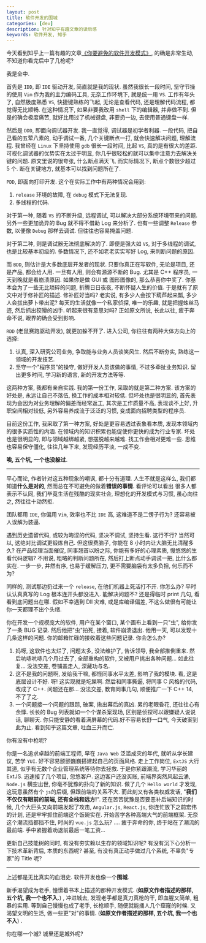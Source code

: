 ```yaml
---
layout: post
title: 软件开发的围城
categories: [dev]
description: 针对知乎有趣文章的读后感
keywords: 软件开发, 知乎
---
```


今天看到知乎上一篇有趣的文章[《你要避免的软件开发模式》](http://zhuanlan.zhihu.com/p/20744178), 的确是非常生动, 不知道你看完后中了几枪呢?

我是全中.

首先是 `IDD`, 即 `IDE` 驱动开发, 简直就是我的现状. 虽然我很长一段时间, 坚守节操的使用 `Vim` 作为我的主力编码工具, 无奈工作环境下, 就是统一用 `VS`. 工作有年头了, 自然极度熟悉 `VS`, 快捷键熟练的飞起, 无论是查看代码, 还是理解代码流程, 都觉得无比顺畅. 在这种情况下, 如果非要我改用 `shell` 下的编辑器, 并非做不到. 但是的确会极度痛苦, 就好比用过了机械键盘, 非要扔一边, 去使用普通键盘一样.

然后是 `DDD`, 即面向调试器开发. 我一直觉得, 调试器是初学者利器. 一段代码, 把自己看的五荤八素的, 动手调试一番, 几个关键断点一打, 就会快速解决问题, 理解流程. 我曾经在 `Linux` 下坚持使用 `gdb` 很长一段时间, 比起 `VS`, 真的是有很大的差距. 可视化调试器的优势实在太过于明显, 你几乎很轻松的就可以集中注意力去解决关键的问题. 原文里说的很夸张, 什么断点满天飞, 而实际情况下, 断点个数很少超过 5 个. 断在关键地方, 就基本可以找到问题所在了.

`PDD`, 即面向打印开发. 这个在实际工作中有两种情况会用到:

1. `release` 环境的故障, 在 `debug` 模式下无法复现.
1. 多线程的代码.

对于第一种, 随着 `VS` 的不断升级, 远程调试, 可以解决大部分系统环境带来的问题. 另外一些更加诡异的 Bug 就不得不借助 Log 来分析了. 也有一些调整 `Release` 参数, 以便像 `Debug` 那样去调试. 但往往也容易掩盖问题.

对于第二种, 则是调试器无法彻底解决的了. 即便是强大如 `VS`, 对于多线程的调试, 也是比较基本初级的. 多数情况下, 还不如老老实实写好 Log, 来判断问题的原因.

而 `BDD`, 则估计是大多数底层开发者的现状. 只要你真正在写软件, 无论是项目, 还是产品, 都会给人用. 一旦有人用, 则会有源源不断的 Bug. 尤其是 C++ 程序员, 一天到晚就是看崩溃原因. 如果你是做 GUI 或 图形图像的, 那么恭喜你中奖了. 你基本会为了一些无比琐碎的问题, 折腾日日夜夜, 不断怀疑人生的价值. 于是就有了原文中对于修补匠的描述. 修补匠好当吗? 老实说, 有多少人会按下葫芦起来瓢, 多少人会拔出萝卜带出泥? 每天的生活就像一个私家侦探, 唯一的乐趣, 就是把握蛛丝马迹, 然后抓出狡猾的凶手. 听起来很有意思对吗? 正如原文所说, 长此以往, 疲于奔命不说, 眼界的确会受到影响.

`RDD` (老鼠赛跑驱动开发), 就更加躲不开了. 进入公司, 你往往有两种大体方向上的选择:

1. 认真, 深入研究公司业务, 争取能与业务人员谈笑风生. 然后不断夯实, 熟练这一领域的开发技艺.
1. 坚守一个"程序员"的操守, 做好开发人员该做的事情, 不过多牵扯业务知识. 留出更多时间, 学习新的语言, 新的开发方法等等.

这两种方案, 我都有亲自实践. 我的第一份工作, 采取的就是第二种方案. 该方案的好处是, 永远让自己不落伍, 换工作的成本相对较低. 但坏处也是很明显的, 首先表现为会因为对业务理解的偏差而经常返工, 其次是工作质量不高, 表现谈不上好, 升职空间相对较低, 另外容易养成流于泛泛的习惯, 变成面向招聘类型的程序员.

目前这份工作, 我采取了第一种方案, 好处是更容易透过表象看本质, 发现本领域内的很多实质性的内涵. 在领域内的知识积累也能促使你更快的成为行业专家. 坏处也是很明显的, 即与领域越绑越紧, 想摆脱越来越难. 找工作会相对更难一些. 思维也容易保守僵化, 往往几年下来, 发现经历平淡, 一成不变.

**唉, 五个坑, 一个也没躲过.**

------

平心而论, 作者针对这五种现象的嘲讽, 都十分有道理. 人生不就是这样么, 我们都知道**什么是对的**, 然而总在不可避免的做着**错误的事情**. 看评论可以看出 很多人都表示不认同, 我们毕竟生活在残酷的现实社会, 理想化的开发模式与习惯, 虽心向往之, 然往往十动然拒.

团队都用 `IDE`, 你偏用 `Vim`, 效率也不比 `IDE` 高, 这难道不是二愣子行为? 还容易被人误解为装逼.

遇到历史遗留代码, 或较为晦涩的代码, 坚决不调试, 坚持生看. 这行不行? 当然可以, 这绝对比调试更锻炼自己. 但这很费脑子, 你能在 8 小时内让大脑无比清醒多久? 在产品经理当面催促, 同事翘首以盼之际, 你能有多好的心理素质, 慢悠悠的生看代码逻辑? 不用说, 粗略的判断问题所在, 然后打上断点动手调试一把, 比什么都实在. 一步一步, 井然有序, 也易于缓解压力, 更不需要脑袋有太多负担, 何乐而不为?

同样的, 测试那边扔过来一个 `release`, 在他们机器上死活打不开. 你怎么办? 平时认认真真写的 Log 根本连开头都没进入. 能解决问题不? 还是得临时 print 几句, 看看到底问题出在哪. 假如不幸遇到 Dll 灾难, 或是库编译偏差, 不这么做很有可能让你一天都理不出个头绪.

你在开发一个规模庞大的软件, 用户在某个窗口, 某个画布上看到一只"虫", 给你发了一条 BUG 记录. 然后他把"虫"拍死, 接着, 软件崩溃退出. 他用一天, 可以发现十几条这样的问题. 你的邮箱忙碌的接收着这些问题记录. 你会怎么办?

1. 妈呀, 这软件也太烂了, 问题太多, 没法维护了, 告诉领导, 我全部推倒重来. 然后吭哧吭哧几个月过去了, 全部重构的软件, 又被用户挑出各种问题... 如此往复... 没法交差, 卷铺盖走人, 深藏功与名.
1. 这不是我的问题啊, 发给我干嘛, 都怪同事水平太差, 影响了我的模块. 看, 这是底层设计不好. 呀! 这实现就是坨屎啊. 然后和同事撕逼, 将同事 C 风格的代码, 改成了 C++. 问题还在那... 没法交差, 教育同事几句, 顺便推广一下 C++ 14, 不了了之.
1. 一个问题接一个问题的跟踪, 破案, 揪出幕后的真凶. 累的老眼昏花, 还往往心有余悸. 长长的 Bug 列表就如一个个谋杀案现场, 区别是侦探可以跟嫌疑人说说话, 聊聊天. 你只能安静的看着满屏幕的代码.好不容易长舒一口气, 今天破案到此为止. 看到知乎这篇文章, 吐血三升而亡.

你有没有中枪呢?

你是一名追求卓越的前端工程师, 早在 `Java Web` 泛滥成灾的年代, 就听从学长建议, 苦学 `YUI`. 好不容易颤颤巍巍搭建起自己的页面风格. 走上工作岗位, `ExtJS` 大行其道, 似乎有无数个企业管理系统等待你去拯救. 于是你紧跟潮流, 学习华丽的 ExtJS. 迅速接了几个项目, 忽悠客户. 这边客户还没买账, 前端界突然风起云涌, `Node.js` 横空出世, 你毫不犹豫的扑向了新的知识. 做了几个 `Hello world` 才发现, 这玩意虽然有个 `js`的后缀, 但跟前端的关系不大. 而此刻又有各类权威发话, "**我们不仅仅有眼前的前端, 还有全栈和远方!**". 还在苦苦犹豫是否要恶补后端知识的时候, 几个大巨头又向前端发起了攻击, `Angular.js`, `React.js`, 你连忙放下之前宏伟的计划, 还是牢牢抓住前端这个饭碗实在. 开始苦学各种高端大气的前端框架. 无奈这个潮流挡都挡不住, 时尚的 `vue.js` 怎么玩? .... 疲于奔命的你, 终于站在了潮流的最前端. 手中紧握着劝退前最后一笔工资...

更新自己技能树的同时, 有没有夯实赖以生存的领域知识呢? 有没有沉下心分析一下技术革新背后, 本质的东西呢? 甚至, 有没有真正动手做过几个系统, 不辜负"专家"的 Title 呢?

------

上述都是无比真实的血泪史. 软件开发也像一个**围城**.

新手渴望成为老手, 憧憬着书本上描述的那种开发模式. (**如原文作者描述的那样, 五个坑, 我一个也不入.**) , 冲进城去, 发现老手都是真刀真枪的干, 即血腥又简单, 粗暴的实用. 等到自己慢慢也成了老手, 长枪顺手, 随便就能捅人几个窟窿的时候. 又渴望文明的生活, 做一些更"对"的事情. (**如原文作者描述的那样, 五个坑, 我一个也不入**) .

你在哪一个城? 城里还是城外呢?
